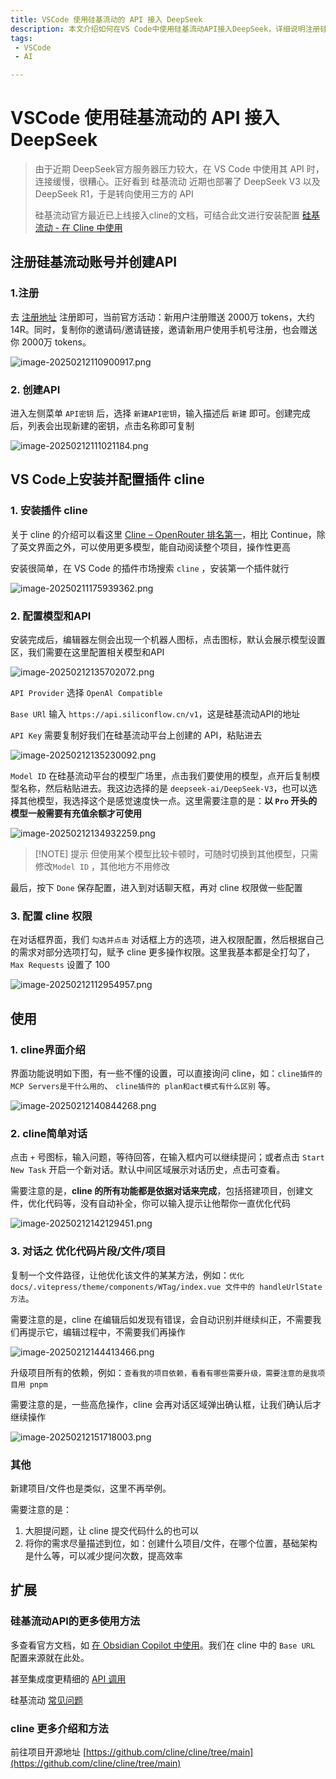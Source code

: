 ```yaml
---
title: VSCode 使用硅基流动的 API 接入 DeepSeek
description: 本文介绍如何在VS Code中使用硅基流动API接入DeepSeek，详细说明注册硅基流动账号、创建API密钥及配置VS Code插件cline，并展示如何使用cline优化代码片段、项目依赖及新建项目等功能
tags: 
 - VSCode
 - AI

---
```


# VSCode 使用硅基流动的 API 接入 DeepSeek

> 由于近期 DeepSeek官方服务器压力较大，在 VS Code 中使用其 API 时，连接缓慢，很糟心。正好看到 硅基流动 近期也部署了 DeepSeek V3 以及 DeepSeek R1，于是转向使用三方的 API
>
> 硅基流动官方最近已上线接入cline的文档，可结合此文进行安装配置 [硅基流动 - 在 Cline 中使用](https://docs.siliconflow.cn/cn/usercases/use-siliconcloud-in-cline)

## 注册硅基流动账号并创建API 

### 1.注册

去 [注册地址](https://cloud.siliconflow.cn/i/38Vhbw8N) 注册即可，当前官方活动：新用户注册赠送 2000万 tokens，大约14R。同时，复制你的邀请码/邀请链接，邀请新用户使用手机号注册，也会赠送你 2000万 tokens。

![image-20250212110900917.png](https://www.helloimg.com/i/2025/02/12/67ac5a16e2232.png)

### 2. 创建API

进入左侧菜单 `API密钥` 后，选择 `新建API密钥`，输入描述后 `新建` 即可。创建完成后，列表会出现新建的密钥，点击名称即可复制

![image-20250212111021184.png](https://www.helloimg.com/i/2025/02/12/67ac5a15ae49c.png)

## VS Code上安装并配置插件 cline

### 1. 安装插件 cline

关于 cline 的介绍可以看这里 [Cline – OpenRouter 排名第一](https://github.com/cline/cline/blob/main/locales/zh-cn/README.md)，相比 Continue，除了英文界面之外，可以使用更多模型，能自动阅读整个项目，操作性更高

安装很简单，在 VS Code 的插件市场搜索 `cline` ，安装第一个插件就行

![image-20250211175939362.png](https://www.helloimg.com/i/2025/02/12/67ac5a14550e7.png)

### 2. 配置模型和API

安装完成后，编辑器左侧会出现一个机器人图标，点击图标，默认会展示模型设置区，我们需要在这里配置相关模型和API

![image-20250212135702072.png](https://www.helloimg.com/i/2025/02/12/67ac5a0e4a0b9.png)

`API Provider` 选择 `OpenAl Compatible`

`Base URl` 输入 `https://api.siliconflow.cn/v1`，这是硅基流动API的地址

`API Key` 需要复制好我们在硅基流动平台上创建的 API，粘贴进去

![image-20250212135230092.png](https://www.helloimg.com/i/2025/02/12/67ac5a112ea52.png)

`Model ID` 在硅基流动平台的模型广场里，点击我们要使用的模型，点开后复制模型名称，然后粘贴进去。我这边选择的是 `deepseek-ai/DeepSeek-V3`，也可以选择其他模型，我选择这个是感觉速度快一点。这里需要注意的是：**以 `Pro` 开头的模型一般需要有充值余额才可使用**

![image-20250212134932259.png](https://www.helloimg.com/i/2025/02/12/67ac5a1258af6.png)

> [!NOTE] 提示
> 但使用某个模型比较卡顿时，可随时切换到其他模型，只需修改`Model ID` ，其他地方不用修改



最后，按下 `Done` 保存配置，进入到对话聊天框，再对 cline 权限做一些配置

### 3. 配置 cline 权限

在对话框界面，我们 `勾选并点击` 对话框上方的选项，进入权限配置，然后根据自己的需求对部分选项打勾，赋予 cline 更多操作权限。这里我基本都是全打勾了，`Max Requests` 设置了 100

![image-20250212112954957.png](https://www.helloimg.com/i/2025/02/12/67ac5a13e0303.png)

## 使用

### 1. cline界面介绍

界面功能说明如下图，有一些不懂的设置，可以直接询问 cline，如：`cline插件的MCP Servers是干什么用的`、 `cline插件的 plan和act模式有什么区别` 等。

![image-20250212140844268.png](https://www.helloimg.com/i/2025/02/12/67ac5a106836d.png)

### 2. cline简单对话

点击 `+` 号图标，输入问题，等待回答，在输入框内可以继续提问；或者点击 `Start New Task` 开启一个新对话。默认中间区域展示对话历史，点击可查看。

需要注意的是，**cline 的所有功能都是依据对话来完成**，包括搭建项目，创建文件，优化代码等，没有自动补全，你可以输入提示让他帮你一直优化代码

![image-20250212142129451.png](https://www.helloimg.com/i/2025/02/12/67ac5a114f6f5.png)

### 3. 对话之 优化代码片段/文件/项目

复制一个文件路径，让他优化该文件的某某方法，例如：`优化 docs/.vitepress/theme/components/WTag/index.vue 文件中的 handleUrlState 方法`。

需要注意的是，cline 在编辑后如发现有错误，会自动识别并继续纠正，不需要我们再提示它，编辑过程中，不需要我们再操作

![image-20250212144413466.png](https://www.helloimg.com/i/2025/02/12/67ac5a11dbc0c.png)

升级项目所有的依赖，例如：`查看我的项目依赖，看看有哪些需要升级，需要注意的是我项目用 pnpm`

需要注意的是，一些高危操作，cline 会再对话区域弹出确认框，让我们确认后才继续操作

![image-20250212151718003.png](https://www.helloimg.com/i/2025/02/12/67ac5a1117689.png)

### 其他

新建项目/文件也是类似，这里不再举例。

需要注意的是：

1. 大胆提问题，让 cline 提交代码什么的也可以
2. 将你的需求尽量描述到位，如：创建什么项目/文件，在哪个位置，基础架构是什么等，可以减少提问次数，提高效率

## 扩展

### 硅基流动API的更多使用方法

多查看官方文档，如 [在 Obsidian Copilot 中使用](https://docs.siliconflow.cn/cn/usercases/use-siliconcloud-in-obsidian)。我们在 cline 中的 `Base URL` 配置来源就在此处。

甚至集成度更精细的  [API 调用](https://docs.siliconflow.cn/cn/api-reference/chat-completions/chat-completions)

硅基流动 [常见问题](https://docs.siliconflow.cn/cn/faqs/stream-mode)

### cline 更多介绍和方法

前往项目开源地址 [https://github.com/cline/cline/tree/main](https://github.com/cline/cline/tree/main)



